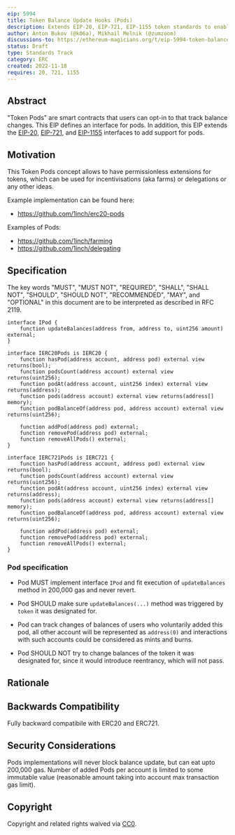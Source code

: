 ```yaml
---
eip: 5994
title: Token Balance Update Hooks (Pods)
description: Extends EIP-20, EIP-721, EIP-1155 token standards to enable opt-in balance tracking by external contracts (Pods)
author: Anton Bukov (@k06a), Mikhail Melnik (@zumzoom)
discussions-to: https://ethereum-magicians.org/t/eip-5994-token-balance-update-hooks-pods-for-erc20-erc721-erc1155/11782
status: Draft
type: Standards Track
category: ERC
created: 2022-11-18
requires: 20, 721, 1155
---
```


## Abstract

"Token Pods" are smart contracts that users can opt-in to that track balance changes. This EIP defines an interface for pods. In addition, this EIP extends the [EIP-20](./eip-20.md), [EIP-721](./eip-721.md), and [EIP-1155](./eip-1155.md) interfaces to add support for pods.

## Motivation

This Token Pods concept allows to have permissionless extensions for tokens, which can be used for incentivisations (aka farms) or delegations or any other ideas.

Example implementation can be found here:
- https://github.com/1inch/erc20-pods

Examples of Pods:
- https://github.com/1inch/farming
- https://github.com/1inch/delegating

## Specification

The key words "MUST", "MUST NOT", "REQUIRED", "SHALL", "SHALL NOT", "SHOULD", "SHOULD NOT", "RECOMMENDED", "MAY", and "OPTIONAL" in this document are to be interpreted as described in RFC 2119.

```solidity
interface IPod {
    function updateBalances(address from, address to, uint256 amount) external;
}

interface IERC20Pods is IERC20 {
    function hasPod(address account, address pod) external view returns(bool);
    function podsCount(address account) external view returns(uint256);
    function podAt(address account, uint256 index) external view returns(address);
    function pods(address account) external view returns(address[] memory);
    function podBalanceOf(address pod, address account) external view returns(uint256);

    function addPod(address pod) external;
    function removePod(address pod) external;
    function removeAllPods() external;
}

interface IERC721Pods is IERC721 {
    function hasPod(address account, address pod) external view returns(bool);
    function podsCount(address account) external view returns(uint256);
    function podAt(address account, uint256 index) external view returns(address);
    function pods(address account) external view returns(address[] memory);
    function podBalanceOf(address pod, address account) external view returns(uint256);

    function addPod(address pod) external;
    function removePod(address pod) external;
    function removeAllPods() external;
}
```

### Pod specification

- Pod MUST implement interface `IPod` and fit execution of `updateBalances` method in 200,000 gas and never revert.

- Pod SHOULD make sure `updateBalances(...)` method was triggered by `token` it was designated for.

- Pod can track changes of balances of users who voluntarily added this pod, all other account will be represented as `address(0)` and interactions with such accounts could be considered as mints and burns.

- Pod SHOULD NOT try to change balances of the token it was designated for, since it would introduce reentrancy, which will not pass.

## Rationale

## Backwards Compatibility

Fully backward compatibile with ERC20 and ERC721.

## Security Considerations

Pods implementations will never block balance update, but can eat upto 200,000 gas. Number of added Pods per account is limited to some immutable value (reasonable amount taking into account max transaction gas limit).

## Copyright

Copyright and related rights waived via [CC0](../LICENSE.md).
